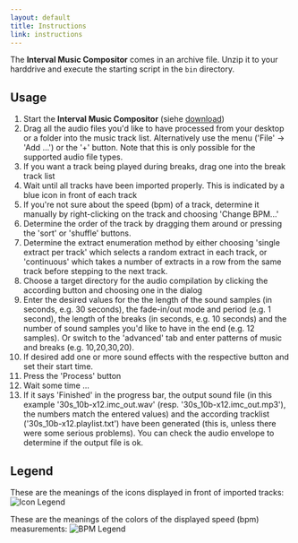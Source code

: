 ```yaml
---
layout: default
title: Instructions
link: instructions
---
```


The **Interval Music Compositor** comes in an archive file. Unzip it to your harddrive and execute the starting script in the `bin` directory.

## Usage

1. Start the **Interval Music Compositor** (siehe [download](download))
1. Drag all the audio files you'd like to have processed from your desktop or a folder into the music track list. Alternatively use the menu ('File' -> 'Add ...') or the '+' button. Note that this is only possible for the supported audio file types.
1. If you want a track being played during breaks, drag one into the break track list
1. Wait until all tracks have been imported properly. This is indicated by a blue icon in front of each track
1. If you're not sure about the speed (bpm) of a track, determine it manually by right-clicking on the track and choosing 'Change BPM...'
1. Determine the order of the track by dragging them around or pressing the 'sort' or 'shuffle' buttons.
1. Determine the extract enumeration method by either choosing 'single extract per track' which selects a random extract in each track, or 'continuous' which takes a number of extracts in a row from the same track before stepping to the next track.
1. Choose a target directory for the audio compilation by clicking the according button and choosing one in the dialog
1. Enter the desired values for the the length of the sound samples (in seconds, e.g. 30 seconds), the fade-in/out mode and period (e.g. 1 second), the length of the breaks (in seconds, e.g. 10 seconds) and the number of sound samples you'd like to have in the end (e.g. 12 samples). Or switch to the 'advanced' tab and enter patterns of music and breaks (e.g. 10,20,30,20).
1. If desired add one or more sound effects with the respective button and set their start time.
1. Press the 'Process' button
1. Wait some time ...
1. If it says 'Finished' in the progress bar, the output sound file (in this example '30s_10b-x12.imc_out.wav' (resp. '30s_10b-x12.imc_out.mp3'), the numbers match the entered values) and the according tracklist ('30s_10b-x12.playlist.txt') have been generated (this is, unless there were some serious problems). You can check the audio envelope to determine if the output file is ok.

## Legend

These are the meanings of the icons displayed in front of imported tracks:
![Icon Legend](/interval-music-compositor/img/imc_icon_legend.png)

These are the meanings of the colors of the displayed speed (bpm) measurements:
![BPM Legend](/interval-music-compositor/img/imc_bpm_legend.png)
